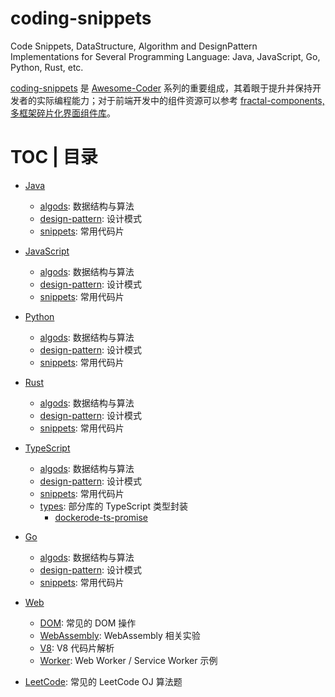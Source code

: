 # coding-snippets

Code Snippets, DataStructure, Algorithm and DesignPattern Implementations for Several Programming Language: Java, JavaScript, Go, Python, Rust, etc.

[coding-snippets](https://github.com/wxyyxc1992/coding-snippets) 是 [Awesome-Coder](https://github.com/wxyyxc1992/Awesome-Coder) 系列的重要组成，其着眼于提升并保持开发者的实际编程能力；对于前端开发中的组件资源可以参考 [fractal-components, 多框架碎片化界面组件库](https://github.com/wxyyxc1992/fractal-components/)。

# TOC | 目录

- [Java](./java)

  - [algods](./java/algods): 数据结构与算法
  - [design-pattern](./java/design-pattern): 设计模式
  - [snippets](./java/snippets): 常用代码片

- [JavaScript](./js)

  - [algods](./js/algods): 数据结构与算法
  - [design-pattern](./js/design-pattern): 设计模式
  - [snippets](./js/snippets): 常用代码片

- [Python](./python)

  - [algods](./python/algods): 数据结构与算法
  - [design-pattern](./python/design-pattern): 设计模式
  - [snippets](./python/snippets): 常用代码片

- [Rust](./rust)

  - [algods](./rust/algods): 数据结构与算法
  - [design-pattern](./rust/design-pattern): 设计模式
  - [snippets](./rust/snippets): 常用代码片

- [TypeScript](./ts)

  - [algods](./ts/algods): 数据结构与算法
  - [design-pattern](./ts/design-pattern): 设计模式
  - [snippets](./ts/snippets): 常用代码片
  - [types](./ts/types): 部分库的 TypeScript 类型封装
    - [dockerode-ts-promise](./ts/types/dockerode-ts-promise)

- [Go](./go)

  - [algods](./go/algods): 数据结构与算法
  - [design-pattern](./go/design-pattern): 设计模式
  - [snippets](./go/snippets): 常用代码片

- [Web](./web)

  - [DOM](./web/dom): 常见的 DOM 操作
  - [WebAssembly](./web/wasm): WebAssembly 相关实验
  - [V8](./web/v8): V8 代码片解析
  - [Worker](./web/worker): Web Worker / Service Worker 示例

- [LeetCode](./leetcode): 常见的 LeetCode OJ 算法题
